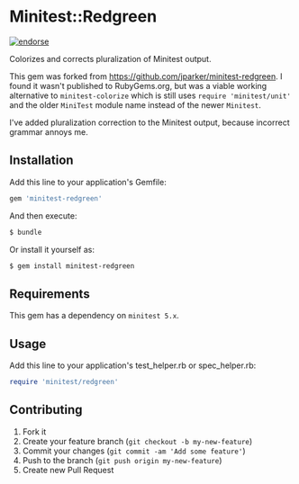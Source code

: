# Minitest::Redgreen

[![endorse](https://api.coderwall.com/meetdom/endorsecount.png)](https://coderwall.com/meetdom)

Colorizes and corrects pluralization of Minitest output.

This gem was forked from https://github.com/jparker/minitest-redgreen. I found it wasn't published to RubyGems.org, but was a viable working alternative to `minitest-colorize` which is still uses `require 'minitest/unit'` and the older `MiniTest` module name instead of the newer `Minitest`.

I've added pluralization correction to the Minitest output, because incorrect grammar annoys me.

## Installation

Add this line to your application's Gemfile:

``` ruby
gem 'minitest-redgreen'
```

And then execute:

``` bash
$ bundle
```

Or install it yourself as:

``` bash
$ gem install minitest-redgreen
```

## Requirements

This gem has a dependency on `minitest 5.x`.

## Usage

Add this line to your application's test_helper.rb or spec_helper.rb:

``` ruby
require 'minitest/redgreen'
```

## Contributing

1. Fork it
2. Create your feature branch (`git checkout -b my-new-feature`)
3. Commit your changes (`git commit -am 'Add some feature'`)
4. Push to the branch (`git push origin my-new-feature`)
5. Create new Pull Request
